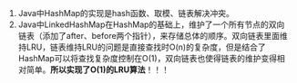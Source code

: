 1. Java中HashMap的实现是hash函数、取模、链表解决冲突。
2. Java中LinkedHashMap在HashMap的基础上，维护了一个所有节点的双向链表（添加了after、before两个指针），来存储总体的顺序。双向链表里面维持LRU，链表维持LRU的问题是直接查找时O(n)的复杂度，但是结合了HashMap可以将查找复杂度控制在O(1)，双向链表也使得链表的维护变得相对简单。**所以实现了O(1)的LRU算法**！！！

